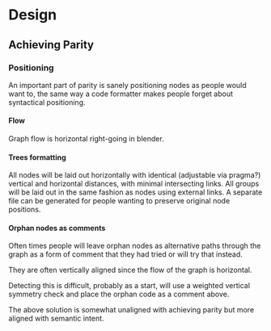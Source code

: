 
# Design

## Achieving Parity

### Positioning

An important part of parity is sanely positioning nodes as people would want to, the same way a code formatter makes people
forget about syntactical positioning.

#### Flow

Graph flow is horizontal right-going in blender.

#### Trees formatting

All nodes will be laid out horizontally with identical (adjustable via pragma?) vertical and horizontal distances,
with minimal intersecting links.
All groups will be laid out in the same fashion as nodes using external links.
A separate file can be generated for people wanting to preserve original node positions.

#### Orphan nodes as comments

<!-- I suppose I need screenshots... -->

Often times people will leave orphan nodes as alternative paths through the graph as a form of
comment that they had tried or will try that instead.

They are often vertically aligned since the flow of the graph is horizontal.

Detecting this is difficult, probably as a start, will use a weighted vertical symmetry check
and place the orphan code as a comment above.

The above solution is somewhat unaligned with achieving parity but more aligned with semantic intent.
